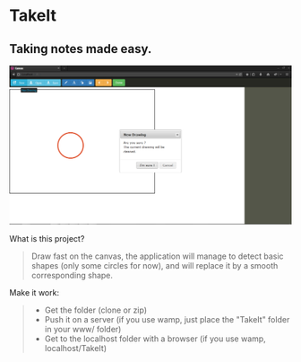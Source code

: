 # TakeIt
## Taking notes made easy.

![alt text](https://github.com/HUANGManutea/TakeIt/blob/master/screenshot.png "Current UI")

What is this project?

> Draw fast on the canvas, the application will manage to detect basic shapes (only some circles for now), and will replace it by a smooth corresponding shape.

Make it work:

>- Get the folder (clone or zip)
>- Push it on a server (if you use wamp, just place the "TakeIt" folder in your www/ folder)
>- Get to the localhost folder with a browser (if you use wamp, localhost/TakeIt)

